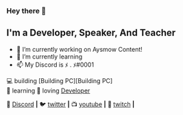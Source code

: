 ### Hey there 👋

## I'm a Developer, Speaker, And Teacher


- 🔭 I’m currently working on Aysmow Content!
- 🌱 I’m currently learning 
- 📫 My Discord is ﾒ . ﾒ#0001

💻 building [Building PC][Building PC]  
🧠 learning 
💜 loving [Developer][Developer]  

🏡 [Discord][discord] **|** 
🐦 [twitter][twitter] **|** 
📺 [youtube][youtube] **|** 
🎥 [twitch][twitch] **|** 

[Informatique]: Informatique
[Developer]: http://github.com/Aysmow
[discord]: http://discord.gg/realisticrp
[twitter]: https://twitter.com/AsymowV
[youtube]: https://www.youtube.com/channel/UCN9lHZDVjNPzi7VGiZU5R2w?view_as=subscriber
[twitch]: https://twitch.tv/acceeesss
